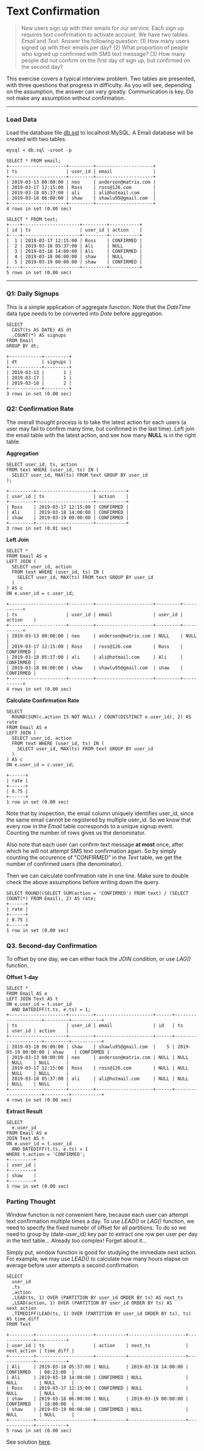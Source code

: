 # Text Confirmation

> New users sign up with their emails for our service. Each sign up requires text confirmation to activate account. We have two tables: *Email* and *Text*. Answer the following question: (1) How many users signed up with their emails per day? (2) What proportion of people who signed up confirmed with SMS text message? (3) How many people did not confirm on the first day of sign up, but confirmed on the second day?

This exercise covers a typical interview problem. Two tables are presented, with three questions that progress in difficulty. As you will see, depending on the assumption, the answer can vary greatly. Communication is key. Do not make any assumption without confirmation.

___
### Load Data
Load the database file [db.sql](db.sql) to localhost MySQL. A Email database will be created with two tables. 
```
mysql < db.sql -uroot -p
```
```
SELECT * FROM email;
+---------------------+---------+---------------------+
| ts                  | user_id | email               |
+---------------------+---------+---------------------+
| 2019-03-13 00:00:00 | neo     | anderson@matrix.com |
| 2019-03-17 12:15:00 | Ross    | ross@126.com        |
| 2019-03-18 05:37:00 | ali     | ali@hotmail.com     |
| 2019-03-18 06:00:00 | shaw    | shawlu95@gmail.com  |
+---------------------+---------+---------------------+
4 rows in set (0.00 sec)
```

```
SELECT * FROM text;
+----+---------------------+---------+-----------+
| id | ts                  | user_id | action    |
+----+---------------------+---------+-----------+
|  1 | 2019-03-17 12:15:00 | Ross    | CONFIRMED |
|  2 | 2019-03-18 05:37:00 | Ali     | NULL      |
|  3 | 2019-03-18 14:00:00 | Ali     | CONFIRMED |
|  4 | 2019-03-18 06:00:00 | shaw    | NULL      |
|  5 | 2019-03-19 00:00:00 | shaw    | CONFIRMED |
+----+---------------------+---------+-----------+
5 rows in set (0.00 sec)

```

___
### Q1: Daily Signups 
This is a simple application of aggregate function. Note that the *DateTime* data type needs to be converted into *Date* before aggregation.
```
SELECT
  CAST(ts AS DATE) AS dt
  ,COUNT(*) AS signups
FROM Email
GROUP BY dt;

+------------+---------+
| dt         | signups |
+------------+---------+
| 2019-03-13 |       1 |
| 2019-03-17 |       1 |
| 2019-03-18 |       2 |
+------------+---------+
3 rows in set (0.00 sec)
```

### Q2: Confirmation Rate
The overall thought process is to take the latest action for each users (a user may fail to confirm many time, but confirmed in the last time). Left join the email table with the latest action, and see how many __NULL__ is in the right table.

__Aggregation__
```
SELECT user_id, ts, action
FROM text WHERE (user_id, ts) IN (
  SELECT user_id, MAX(ts) FROM text GROUP BY user_id
);

+---------+---------------------+-----------+
| user_id | ts                  | action    |
+---------+---------------------+-----------+
| Ross    | 2019-03-17 12:15:00 | CONFIRMED |
| Ali     | 2019-03-18 14:00:00 | CONFIRMED |
| shaw    | 2019-03-19 00:00:00 | CONFIRMED |
+---------+---------------------+-----------+
3 rows in set (0.01 sec)
```

__Left Join__
```
SELECT *
FROM Email AS e
LEFT JOIN (
  SELECT user_id, action
  FROM text WHERE (user_id, ts) IN (
    SELECT user_id, MAX(ts) FROM text GROUP BY user_id
  )
) AS c
ON e.user_id = c.user_id;

+---------------------+---------+---------------------+---------+-----------+
| ts                  | user_id | email               | user_id | action    |
+---------------------+---------+---------------------+---------+-----------+
| 2019-03-13 00:00:00 | neo     | anderson@matrix.com | NULL    | NULL      |
| 2019-03-17 12:15:00 | Ross    | ross@126.com        | Ross    | CONFIRMED |
| 2019-03-18 05:37:00 | ali     | ali@hotmail.com     | Ali     | CONFIRMED |
| 2019-03-18 06:00:00 | shaw    | shawlu95@gmail.com  | shaw    | CONFIRMED |
+---------------------+---------+---------------------+---------+-----------+
4 rows in set (0.00 sec)
```

__Calculate Confirmation Rate__
```
SELECT 
  ROUND(SUM(c.action IS NOT NULL) / COUNT(DISTINCT e.user_id), 2) AS rate
FROM Email AS e
LEFT JOIN (
  SELECT user_id, action
  FROM text WHERE (user_id, ts) IN (
    SELECT user_id, MAX(ts) FROM text GROUP BY user_id
  )
) AS c
ON e.user_id = c.user_id;

+------+
| rate |
+------+
| 0.75 |
+------+
1 row in set (0.00 sec)
```

Note that by inspection, the email column uniquely identifies user_id, since the same email cannot be registered by multiple user_id. So we know that every row in the *Email* table corresponds to a unique signup event. Counting the number of rows gives us the denominator.

Also note that each user can confirm text message __at most__ once, after which he will not attempt SMS text confirmation again. So by simply counting the occurence of "CONFIRMED" in the *Text* table, we get the number of confirmed users (the denominator).

Then we can calculate confirmation rate in one line. Make sure to double check the above assumptions before writing down the query.

```
SELECT ROUND((SELECT SUM(action = 'CONFIRMED') FROM text) / (SELECT COUNT(*) FROM Email), 2) AS rate;
+------+
| rate |
+------+
| 0.75 |
+------+
1 row in set (0.00 sec)
``` 

### Q3. Second-day Confirmation
To offset by one day, we can either hack the *JOIN* condition, or use *LAG()* function.

__Offset 1-day__
```
SELECT *
FROM Email AS e
LEFT JOIN Text AS t
ON e.user_id = t.user_id
  AND DATEDIFF(t.ts, e.ts) = 1;
+---------------------+---------+---------------------+------+---------------------+---------+-----------+
| ts                  | user_id | email               | id   | ts                  | user_id | action    |
+---------------------+---------+---------------------+------+---------------------+---------+-----------+
| 2019-03-18 06:00:00 | shaw    | shawlu95@gmail.com  |    5 | 2019-03-19 00:00:00 | shaw    | CONFIRMED |
| 2019-03-13 00:00:00 | neo     | anderson@matrix.com | NULL | NULL                | NULL    | NULL      |
| 2019-03-17 12:15:00 | Ross    | ross@126.com        | NULL | NULL                | NULL    | NULL      |
| 2019-03-18 05:37:00 | ali     | ali@hotmail.com     | NULL | NULL                | NULL    | NULL      |
+---------------------+---------+---------------------+------+---------------------+---------+-----------+
4 rows in set (0.00 sec)
```

__Extract Result__
```
SELECT
  e.user_id
FROM Email AS e
JOIN Text AS t
ON e.user_id = t.user_id
  AND DATEDIFF(t.ts, e.ts) = 1
WHERE t.action = 'CONFIRMED';
+---------+
| user_id |
+---------+
| shaw    |
+---------+
1 row in set (0.00 sec)
```


### Parting Thought
Window function is not convenient here, because each user can attempt text confirmation multiple times a day. To use *LEAD()* or *LAG()* function, we need to specify the fixed numebr of offset for all partitions. To do so we need to group by (date-user_id) key pair to extract one row per user per day in the text table... Already too complex! Forget about it...

Simply put, window function is good for studying the immediate next action. For example, we may use *LEAD()* to calculate how many hours elapse on average before user attempts a second confirmation.

```
SELECT
  user_id
  ,ts
  ,action
  ,LEAD(ts, 1) OVER (PARTITION BY user_id ORDER BY ts) AS next_ts
  ,LEAD(action, 1) OVER (PARTITION BY user_id ORDER BY ts) AS next_action
  ,TIMEDIFF(LEAD(ts, 1) OVER (PARTITION BY user_id ORDER BY ts), ts) AS time_diff
FROM Text

+---------+---------------------+-----------+---------------------+-------------+-----------+
| user_id | ts                  | action    | next_ts             | next_action | time_diff |
+---------+---------------------+-----------+---------------------+-------------+-----------+
| Ali     | 2019-03-18 05:37:00 | NULL      | 2019-03-18 14:00:00 | CONFIRMED   | 08:23:00  |
| Ali     | 2019-03-18 14:00:00 | CONFIRMED | NULL                | NULL        | NULL      |
| Ross    | 2019-03-17 12:15:00 | CONFIRMED | NULL                | NULL        | NULL      |
| shaw    | 2019-03-18 06:00:00 | NULL      | 2019-03-19 00:00:00 | CONFIRMED   | 18:00:00  |
| shaw    | 2019-03-19 00:00:00 | CONFIRMED | NULL                | NULL        | NULL      |
+---------+---------------------+-----------+---------------------+-------------+-----------+
5 rows in set (0.00 sec)
```

See solution [here](solution.sql).